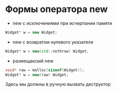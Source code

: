 # Формы оператора new

- new c исключениями при исчерпании памяти 

```c++
Widget* w = new Widget;
```

- new с возвратом нулевого указателя

```c++
Widget* w = new(std::nothrow) Widget;
```

- размещаюзий new

```c++
void* raw = malloc(sizeof(Widget));
Widget* w = new(raw) Widget;
```

Здесь мы должны в ручную вызвать деструктор
